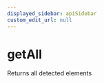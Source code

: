 ```yaml
---
displayed_sidebar: apiSidebar
custom_edit_url: null
---
```

# getAll

Returns all detected elements

